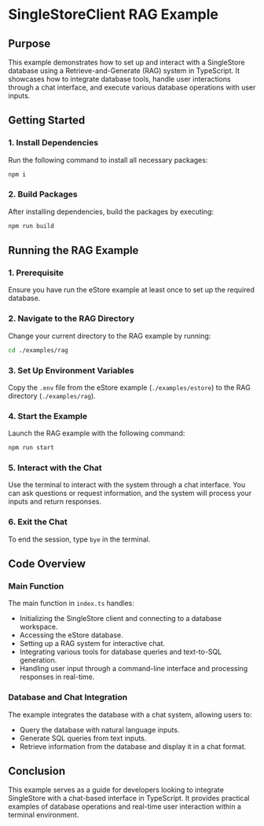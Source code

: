 # SingleStoreClient RAG Example

## Purpose

This example demonstrates how to set up and interact with a SingleStore database using a Retrieve-and-Generate (RAG) system in TypeScript. It showcases how to integrate database tools, handle user interactions through a chat interface, and execute various database operations with user inputs.

## Getting Started

### 1. Install Dependencies

Run the following command to install all necessary packages:

```bash
npm i
```

### 2. Build Packages

After installing dependencies, build the packages by executing:

```bash
npm run build
```

## Running the RAG Example

### 1. Prerequisite

Ensure you have run the eStore example at least once to set up the required database.

### 2. Navigate to the RAG Directory

Change your current directory to the RAG example by running:

```bash
cd ./examples/rag
```

### 3. Set Up Environment Variables

Copy the `.env` file from the eStore example (`./examples/estore`) to the RAG directory (`./examples/rag`).

### 4. Start the Example

Launch the RAG example with the following command:

```bash
npm run start
```

### 5. Interact with the Chat

Use the terminal to interact with the system through a chat interface. You can ask questions or request information, and the system will process your inputs and return responses.

### 6. Exit the Chat

To end the session, type `bye` in the terminal.

## Code Overview

### Main Function

The main function in `index.ts` handles:

- Initializing the SingleStore client and connecting to a database workspace.
- Accessing the eStore database.
- Setting up a RAG system for interactive chat.
- Integrating various tools for database queries and text-to-SQL generation.
- Handling user input through a command-line interface and processing responses in real-time.

### Database and Chat Integration

The example integrates the database with a chat system, allowing users to:

- Query the database with natural language inputs.
- Generate SQL queries from text inputs.
- Retrieve information from the database and display it in a chat format.

## Conclusion

This example serves as a guide for developers looking to integrate SingleStore with a chat-based interface in TypeScript. It provides practical examples of database operations and real-time user interaction within a terminal environment.
